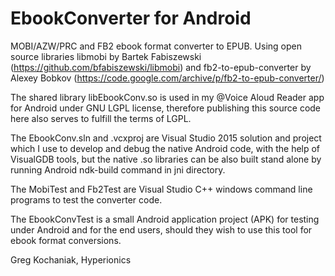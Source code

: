 # EbookConverter for Android

MOBI/AZW/PRC and FB2 ebook format converter to EPUB. Using open source libraries libmobi by Bartek Fabiszewski
(https://github.com/bfabiszewski/libmobi) and fb2-to-epub-converter by Alexey Bobkov 
(https://code.google.com/archive/p/fb2-to-epub-converter/)

The shared library libEbookConv.so is used in my @Voice Aloud Reader app for Android under GNU LGPL license,
therefore publishing this source code here also serves to fulfill the terms of LGPL.

The EbookConv.sln and .vcxproj are Visual Studio 2015 solution and project which I use to develop and debug
the native Android code, with the help of VisualGDB tools, but the native .so libraries can be also built
stand alone by running Android ndk-build command in jni directory.

The MobiTest and Fb2Test are Visual Studio C++ windows command line programs to test the converter code.

The EbookConvTest is a small Android application project (APK) for testing under Android and for the
end users, should they wish to use this tool for ebook format conversions.

Greg Kochaniak, Hyperionics
